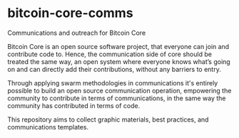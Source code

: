 # bitcoin-core-comms
Communications and outreach for Bitcoin Core

Bitcoin Core is an open source software project, that everyone can join and contribute code to. Hence, the communication side of core should be treated the same way, an open system where everyone knows what’s going on and can directly add their contributions, without any barriers to entry.

Through applying swarm methodologies in communications it's entirely possible to build an open source communication operation, empowering the community to contribute in terms of communications, in the same way the community has contributed in terms of code. 

This repository aims to collect graphic materials, best practices, and communications templates.
